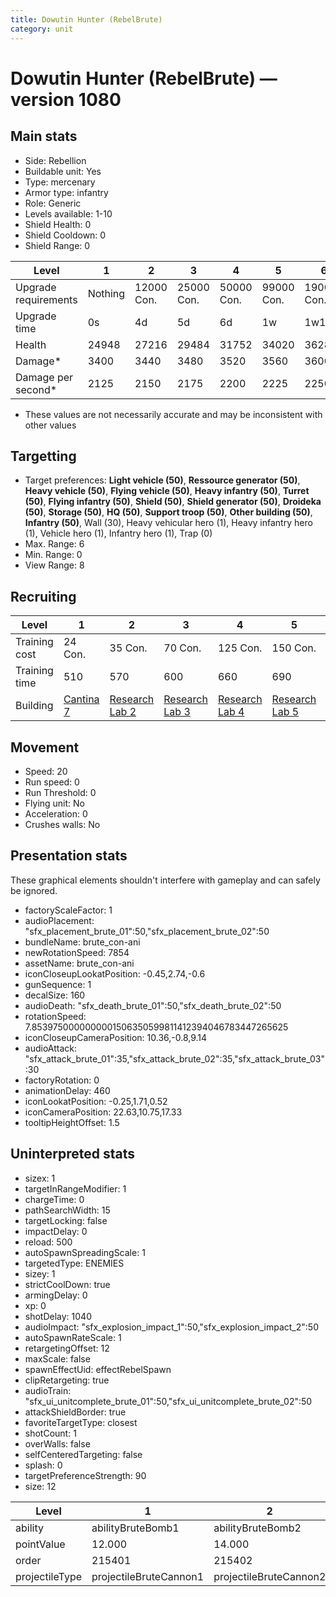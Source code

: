 ```yaml
---
title: Dowutin Hunter (RebelBrute)
category: unit
---
```


# Dowutin Hunter (RebelBrute) — version 1080

## Main stats

  * Side: Rebellion
  * Buildable unit: Yes
  * Type: mercenary
  * Armor type: infantry
  * Role: Generic
  * Levels available: 1-10
  * Shield Health: 0
  * Shield Cooldown: 0
  * Shield Range: 0

|Level               |1      |2         |3         |4         |5         |6          |7          |8          |9          |10         |
|--------------------|-------|----------|----------|----------|----------|-----------|-----------|-----------|-----------|-----------|
|Upgrade requirements|Nothing|12000 Con.|25000 Con.|50000 Con.|99000 Con.|190000 Con.|250000 Con.|270000 Con.|280000 Con.|285000 Con.|
|Upgrade time        |0s     |4d        |5d        |6d        |1w        |1w1d       |1w2d       |1w3d       |1w4d       |1w5d       |
|Health              |24948  |27216     |29484     |31752     |34020     |36288      |38556      |40824      |43092      |45360      |
|Damage*             |3400   |3440      |3480      |3520      |3560      |3600       |3640       |3680       |3720       |3760       |
|Damage per second*  |2125   |2150      |2175      |2200      |2225      |2250       |2275       |2300       |2325       |2350       |

* These values are not necessarily accurate and may be inconsistent with other values

## Targetting

  * Target preferences: **Light vehicle (50)**, **Ressource generator (50)**, **Heavy vehicle (50)**, **Flying vehicle (50)**, **Heavy infantry (50)**, **Turret (50)**, **Flying infantry (50)**, **Shield (50)**, **Shield generator (50)**, **Droideka (50)**, **Storage (50)**, **HQ (50)**, **Support troop (50)**, **Other building (50)**, **Infantry (50)**, Wall (30), Heavy vehicular hero (1), Heavy infantry hero (1), Vehicle hero (1), Infantry hero (1), Trap (0)
  * Max. Range: 6
  * Min. Range: 0
  * View Range: 8

## Recruiting

|Level        |1                                       |2                                     |3                                     |4                                     |5                                     |6                                     |7                                     |8                                     |9                                     |10                                     |
|-------------|----------------------------------------|--------------------------------------|--------------------------------------|--------------------------------------|--------------------------------------|--------------------------------------|--------------------------------------|--------------------------------------|--------------------------------------|---------------------------------------|
|Training cost|24 Con.                                 |35 Con.                               |70 Con.                               |125 Con.                              |150 Con.                              |200 Con.                              |275 Con.                              |400 Con.                              |550 Con.                              |900 Con.                               |
|Training time|510                                     |570                                   |600                                   |660                                   |690                                   |750                                   |780                                   |810                                   |870                                   |900                                    |
|Building     |[Cantina 7](rebelContrabandCantina.html)|[Research Lab 2](rebelOffenseLab.html)|[Research Lab 3](rebelOffenseLab.html)|[Research Lab 4](rebelOffenseLab.html)|[Research Lab 5](rebelOffenseLab.html)|[Research Lab 6](rebelOffenseLab.html)|[Research Lab 7](rebelOffenseLab.html)|[Research Lab 8](rebelOffenseLab.html)|[Research Lab 9](rebelOffenseLab.html)|[Research Lab 10](rebelOffenseLab.html)|

## Movement

  * Speed: 20
  * Run speed: 0
  * Run Threshold: 0
  * Flying unit: No
  * Acceleration: 0
  * Crushes walls: No

## Presentation stats

These graphical elements shouldn't interfere with gameplay and can safely be ignored.

  * factoryScaleFactor: 1
  * audioPlacement: "sfx_placement_brute_01":50,"sfx_placement_brute_02":50
  * bundleName: brute_con-ani
  * newRotationSpeed: 7854
  * assetName: brute_con-ani
  * iconCloseupLookatPosition: -0.45,2.74,-0.6
  * gunSequence: 1
  * decalSize: 160
  * audioDeath: "sfx_death_brute_01":50,"sfx_death_brute_02":50
  * rotationSpeed: 7.8539750000000001506350599811412394046783447265625
  * iconCloseupCameraPosition: 10.36,-0.8,9.14
  * audioAttack: "sfx_attack_brute_01":35,"sfx_attack_brute_02":35,"sfx_attack_brute_03":30
  * factoryRotation: 0
  * animationDelay: 460
  * iconLookatPosition: -0.25,1.71,0.52
  * iconCameraPosition: 22.63,10.75,17.33
  * tooltipHeightOffset: 1.5

## Uninterpreted stats

  * sizex: 1
  * targetInRangeModifier: 1
  * chargeTime: 0
  * pathSearchWidth: 15
  * targetLocking: false
  * impactDelay: 0
  * reload: 500
  * autoSpawnSpreadingScale: 1
  * targetedType: ENEMIES
  * sizey: 1
  * strictCoolDown: true
  * armingDelay: 0
  * xp: 0
  * shotDelay: 1040
  * audioImpact: "sfx_explosion_impact_1":50,"sfx_explosion_impact_2":50
  * autoSpawnRateScale: 1
  * retargetingOffset: 12
  * maxScale: false
  * spawnEffectUid: effectRebelSpawn
  * clipRetargeting: true
  * audioTrain: "sfx_ui_unitcomplete_brute_01":50,"sfx_ui_unitcomplete_brute_02":50
  * attackShieldBorder: true
  * favoriteTargetType: closest
  * shotCount: 1
  * overWalls: false
  * selfCenteredTargeting: false
  * splash: 0
  * targetPreferenceStrength: 90
  * size: 12

|Level         |1                     |2                     |3                     |4                     |5                     |6                     |7                     |8                     |9                     |10                     |
|--------------|----------------------|----------------------|----------------------|----------------------|----------------------|----------------------|----------------------|----------------------|----------------------|-----------------------|
|ability       |abilityBruteBomb1     |abilityBruteBomb2     |abilityBruteBomb3     |abilityBruteBomb4     |abilityBruteBomb5     |abilityBruteBomb6     |abilityBruteBomb7     |abilityBruteBomb8     |abilityBruteBomb9     |abilityBruteBomb10     |
|pointValue    |12.000                |14.000                |17.000                |19.000                |22.000                |24.000                |26.000                |29.000                |31.000                |36.000                 |
|order         |215401                |215402                |215403                |215404                |215405                |215406                |215407                |215408                |215409                |215410                 |
|projectileType|projectileBruteCannon1|projectileBruteCannon2|projectileBruteCannon3|projectileBruteCannon4|projectileBruteCannon5|projectileBruteCannon6|projectileBruteCannon7|projectileBruteCannon8|projectileBruteCannon9|projectileBruteCannon10|

